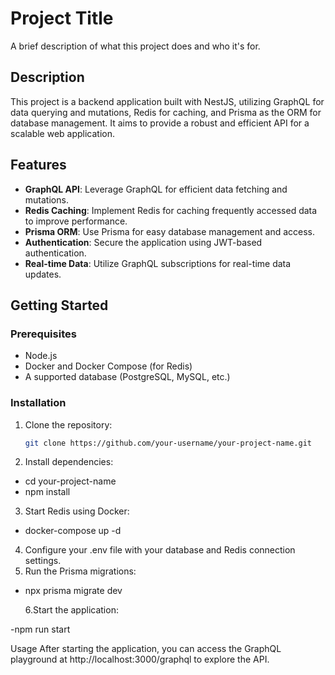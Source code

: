 # Project Title

A brief description of what this project does and who it's for.

## Description

This project is a backend application built with NestJS, utilizing GraphQL for data querying and mutations, Redis for caching, and Prisma as the ORM for database management. It aims to provide a robust and efficient API for a scalable web application.

## Features

- **GraphQL API**: Leverage GraphQL for efficient data fetching and mutations.
- **Redis Caching**: Implement Redis for caching frequently accessed data to improve performance.
- **Prisma ORM**: Use Prisma for easy database management and access.
- **Authentication**: Secure the application using JWT-based authentication.
- **Real-time Data**: Utilize GraphQL subscriptions for real-time data updates.

## Getting Started

### Prerequisites

- Node.js
- Docker and Docker Compose (for Redis)
- A supported database (PostgreSQL, MySQL, etc.)

### Installation

1. Clone the repository:

   ```bash
   git clone https://github.com/your-username/your-project-name.git
   ```

2. Install dependencies:

- cd your-project-name
- npm install

3. Start Redis using Docker:

- docker-compose up -d

4. Configure your .env file with your database and Redis connection settings.
5. Run the Prisma migrations:

- npx prisma migrate dev

  6.Start the application:

-npm run start

Usage
After starting the application, you can access the GraphQL playground at http://localhost:3000/graphql to explore the API.
